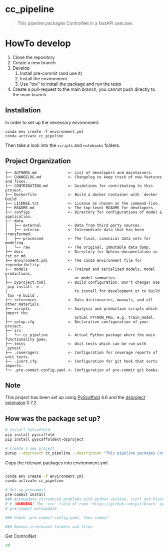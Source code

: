 <!-- [![Project generated with PyScaffold](https://img.shields.io/badge/-PyScaffold-005CA0?logo=pyscaffold)](https://pyscaffold.org/) -->
<!-- These are examples of badges you might also want to add to your README. Update the URLs accordingly.
[![Built Status](https://api.cirrus-ci.com/github/<USER>/cc_pipeline.svg?branch=main)](https://cirrus-ci.com/github/<USER>/cc_pipeline)
[![ReadTheDocs](https://readthedocs.org/projects/cc_pipeline/badge/?version=latest)](https://cc_pipeline.readthedocs.io/en/stable/)
[![Coveralls](https://img.shields.io/coveralls/github/<USER>/cc_pipeline/main.svg)](https://coveralls.io/r/<USER>/cc_pipeline)
[![PyPI-Server](https://img.shields.io/pypi/v/cc_pipeline.svg)](https://pypi.org/project/cc_pipeline/)
[![Conda-Forge](https://img.shields.io/conda/vn/conda-forge/cc_pipeline.svg)](https://anaconda.org/conda-forge/cc_pipeline)
[![Monthly Downloads](https://pepy.tech/badge/cc_pipeline/month)](https://pepy.tech/project/cc_pipeline)
[![Twitter](https://img.shields.io/twitter/url/http/shields.io.svg?style=social&label=Twitter)](https://twitter.com/cc_pipeline)
-->

# cc_pipeline

> This pipeline packages ControlNet in a fastAPI usecase.

# HowTo develop

1. Clone the repository
2. Create a new branch
3. Develop
   1. Install pre-commit (and use it)
   2. Install the environment
   3. Use "tox" to install the package and run the tests
4. Create a pull-request to the main branch, you cannot push directly to the main branch.

## Installation

In order to set up the necessary environment:

```
conda env create -f environment.yml
conda activate cc_pipeline
```


Then take a look into the `scripts` and `notebooks` folders.

## Project Organization

```
├── AUTHORS.md              <- List of developers and maintainers.
├── CHANGELOG.md            <- Changelog to keep track of new features and fixes.
├── CONTRIBUTING.md         <- Guidelines for contributing to this project.
├── Dockerfile              <- Build a docker container with `docker build .`.
├── LICENSE.txt             <- License as chosen on the command-line.
├── README.md               <- The top-level README for developers.
├── configs                 <- Directory for configurations of model & application.
├── data
│   ├── external            <- Data from third party sources.
│   ├── interim             <- Intermediate data that has been transformed.
│   ├── processed           <- The final, canonical data sets for modeling.
│   └── raw                 <- The original, immutable data dump.
├── docs                    <- Directory for Sphinx documentation in rst or md.
├── environment.yml         <- The conda environment file for reproducibility.
├── models                  <- Trained and serialized models, model predictions,
│                              or model summaries.
├── pyproject.toml          <- Build configuration. Don't change! Use `pip install -e .`
│                              to install for development or to build `tox -e build`.
├── references              <- Data dictionaries, manuals, and all other materials.
├── scripts                 <- Analysis and production scripts which import the
│                              actual PYTHON_PKG, e.g. train_model.
├── setup.cfg               <- Declarative configuration of your project.
├── src
│   └── cc_pipeline         <- Actual Python package where the main functionality goes.
├── tests                   <- Unit tests which can be run with `pytest`.
├── .coveragerc             <- Configuration for coverage reports of unit tests.
├── .isort.cfg              <- Configuration for git hook that sorts imports.
└── .pre-commit-config.yaml <- Configuration of pre-commit git hooks.
```

<!-- pyscaffold-notes -->

## Note

This project has been set up using [PyScaffold] 4.6 and the [dsproject extension] 0.7.2.

[conda]: https://docs.conda.io/
[pre-commit]: https://pre-commit.com/
[Jupyter]: https://jupyter.org/
[nbstripout]: https://github.com/kynan/nbstripout
[Google style]: http://google.github.io/styleguide/pyguide.html#38-comments-and-docstrings
[PyScaffold]: https://pyscaffold.org/
[dsproject extension]: https://github.com/pyscaffold/pyscaffoldext-dsproject


## How was the package set up?

```bash
# Install PyScaffold
pip install pyscaffold
pip install pyscaffoldext-dsproject

# Create a new project
putup --dsproject cc_pipeline --description "This pipeline packages ControlNet in a fastAPI usecase."

```

Copy the relevant packages into environment.yml.

```bash

conda env create -f environment.yml
conda activate cc_pipeline

# Set up precommit
pre-commit install
### Autoupdate introduced problems with python version, isort and black, so I leave that here for now.
# # [WARNING] The 'rev' field of repo 'https://github.com/psf/black' appears to be a mutable reference (moving tag / branch).  Mutable references are never updated after first install and are not supported.  See https://pre-commit.com/#using-the-latest-version-for-a-repository for more details.  Hint: `pre-commit autoupdate` often fixes this.
# pre-commit autoupdate

### Check .pre-commit-config.yaml, then commit

### Remove irrelevant folders and files
```


Get ControlNet


```bash
cd
```
